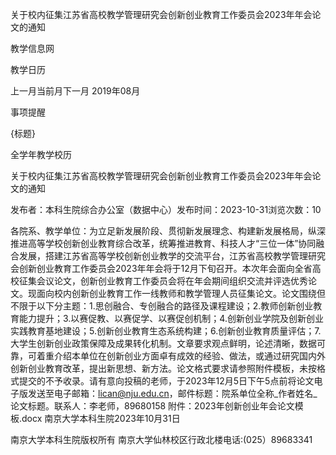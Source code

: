 






关于校内征集江苏省高校教学管理研究会创新创业教育工作委员会2023年年会论文的通知





























教学信息网







































教学日历



上一月当前月下一月
2019年08月





事项提醒


{标题}


全学年教学校历
























关于校内征集江苏省高校教学管理研究会创新创业教育工作委员会2023年年会论文的通知

发布者：本科生院综合办公室（数据中心）发布时间：2023-10-31浏览次数：10

各院系、教学单位：为立足新发展阶段、贯彻新发展理念、构建新发展格局，纵深推进高等学校创新创业教育综合改革，统筹推进教育、科技人才“三位一体”协同融合发展，搭建江苏省高等学校创新创业教学的交流平台，江苏省高校教学管理研究会创新创业教育工作委员会2023年年会将于12月下旬召开。本次年会面向全省高校征集会议论文，创新创业教育工作委员会将在年会期间组织交流并评选优秀论文。现面向校内创新创业教育工作一线教师和教学管理人员征集论文。论文围绕但不限于以下分主题：1.思创融合、专创融合的路径及课程建设；2.教师创新创业教育能力提升；3.以赛促教、以赛促学、以赛促创机制；4.创新创业学院及创新创业实践教育基地建设；5.创新创业教育生态系统构建；6.创新创业教育质量评估；7.大学生创新创业政策保障及成果转化机制。文章要求观点鲜明，论述清晰，数据可靠，可着重介绍本单位在创新创业方面卓有成效的经验、做法，或通过研究国内外创新创业教育改革，提出新思想、新方法。论文格式要求请参照附件模板，未按格式提交的不予收录。请有意向投稿的老师，于2023年12月5日下午5点前将论文电子版发送至电子邮箱：lican@nju.edu.cn，邮件标题：院系单位全称_作者姓名_论文标题。联系人：李老师，89680158 附件：2023年创新创业年会论文模板.docx 南京大学本科生院2023年10月31日

















南京大学本科生院版权所有
南京大学仙林校区行政北楼电话:(025）89683341






















